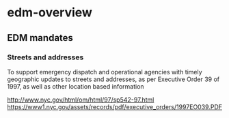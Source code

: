# edm-overview

## **EDM mandates**

### Streets and addresses
To support emergency dispatch and operational agencies with timely geographic updates to streets and addresses, as per Executive Order 39 of 1997, as well as other location based information

http://www.nyc.gov/html/om/html/97/sp542-97.html
https://www1.nyc.gov/assets/records/pdf/executive_orders/1997EO039.PDF

